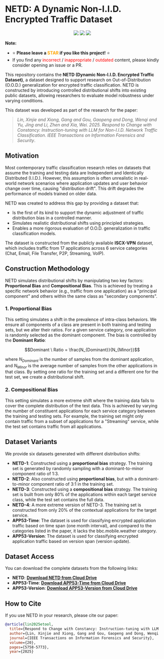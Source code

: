 # NETD: A Dynamic Non-I.I.D. Encrypted Traffic Dataset

<p align="center">
  <a href=''><img src='https://img.shields.io/badge/License-MIT-brightgreen'></a> 
  <a href='https://arxiv.org/abs/2505.20866'><img src='https://img.shields.io/badge/arXiv-2505.20866-<color>.svg'></a> 
  <a href='https://ieeexplore.ieee.org/abstract/document/11018090' target='_blank'><img src="https://img.shields.io/badge/TIFS'25-Paper-orange"></a>
</p>

**Note:**
- ⭐ **Please leave a <font color='orange'>STAR</font> if you like this project!** ⭐
- If you find any <font color='red'>incorrect</font> / <font color='red'>inappropriate</font> / <font color='red'>outdated</font> content, please kindly consider opening an issue or a PR. 

This repository contains the **NETD (Dynamic Non-I.I.D. Encrypted Traffic Dataset)**, a dataset designed to support research on Out-of-Distribution (O.O.D.) generalization for encrypted traffic classification. NETD is constructed by introducing controlled distributional shifts into existing public datasets, allowing researchers to evaluate model robustness under varying conditions.

This dataset was developed as part of the research for the paper:
> *Lin, Xinjie and Xiong, Gang and Gou, Gaopeng and Dong, Wenqi and Yu, Jing and Li, Zhen and Xia, Wei. 2025. Respond to Change with Constancy: Instruction-tuning with LLM for Non-I.I.D. Network Traffic Classification. IEEE Transactions on Information Forensics and Security*.

## Motivation

Most contemporary traffic classification research relies on datasets that assume the training and testing data are Independent and Identically Distributed (I.I.D.). However, this assumption is often unrealistic in real-world network scenarios where application updates and user behavior change over time, causing "distribution drift". This drift degrades the performance of models trained on older data.

NETD was created to address this gap by providing a dataset that:
* Is the first of its kind to support the dynamic adjustment of traffic distribution bias in a controlled manner.
* Simulates realistic distributional shifts using principled strategies.
* Enables a more rigorous evaluation of O.O.D. generalization in traffic classification models.

The dataset is constructed from the publicly available **ISCX-VPN** dataset, which includes traffic from 17 applications across 6 service categories (Chat, Email, File Transfer, P2P, Streaming, VoIP).

## Construction Methodology

NETD simulates distributional shifts by manipulating two key factors: **Proportional Bias** and **Compositional Bias**. This is achieved by treating a specific network behavior (e.g., traffic from one application) as a "principal component" and others within the same class as "secondary components".

### 1. Proportional Bias

This setting simulates a shift in the prevalence of intra-class behaviors. We ensure all components of a class are present in both training and testing sets, but we alter their ratios. For a given service category, one application is randomly selected as the dominant component. The bias is controlled by the **Dominant Ratio**:

$$Dominant \ Ratio = \frac{N_{Dominant}}{N_{Minor}}$$

where $N_{Dominant}$ is the number of samples from the dominant application, and $N_{Minor}$ is the average number of samples from the other applications in that class. By setting one ratio for the training set and a different one for the test set, we create a distributional shift.

### 2. Compositional Bias

This setting simulates a more extreme shift where the training data fails to cover the complete distribution of the test data. This is achieved by varying the number of constituent applications for each service category between the training and testing sets. For example, the training set might only contain traffic from a subset of applications for a "Streaming" service, while the test set contains traffic from all applications.

## Dataset Variants

We provide six datasets generated with different distribution shifts:

* **NETD-1**: Constructed using a **proportional bias** strategy. The training set is generated by randomly sampling with a dominant-to-minor component ratio of 1:3.
* **NETD-2**: Also constructed using **proportional bias**, but with a dominant-to-minor component ratio of 3:1 in the training set.
* **NETD-3**: Constructed using a **compositional bias** strategy. The training set is built from only 80% of the applications within each target service class, while the test set contains the full data.
* **NETD-4**: A more extreme version of NETD-3. The training set is constructed from only 20% of the contextual applications for the target service.
* **APP53-Time**: The dataset is used for classifying encrypted application traffic based on time span (one month interval), and compared to the categories listed in the paper, it lacks the bbc.mobile.weather category.
* **APP53-Version**: The dataset is used for classifying encrypted application traffic based on version span (version update).


## Dataset Access

You can download the complete datasets from the following links:

* **NETD**: **[Download NETD from Cloud Drive]()**
* **APP53-Time**: **[Download APP53-Time from Cloud Drive](https://drive.google.com/file/d/1AjDc9FIdLfZCci4tUEarOz5zB6G5UTH1/view?usp=sharing)**
* **APP53-Version**: **[Download APP53-Version from Cloud Drive](https://drive.google.com/file/d/1syReCJztr64B-jdYZcr4BcAavNHCjSqY/view?usp=sharing)**

## How to Cite

If you use NETD in your research, please cite our paper:

```bibtex
@article{lin2025etool,
  title={Respond to Change with Constancy: Instruction-tuning with LLM for Non-IID Network Traffic Classification},
  author={Lin, Xinjie and Xiong, Gang and Gou, Gaopeng and Dong, Wenqi and Yu, Jing and Li, Zhen and Xia, Wei},
  journal={IEEE Transactions on Information Forensics and Security},
  volume={20},
  pages={5758-5773},
  year={2025}
